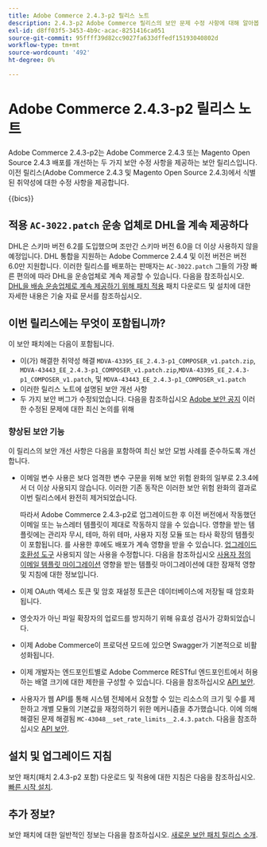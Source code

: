 ```yaml
---
title: Adobe Commerce 2.4.3-p2 릴리스 노트
description: 2.4.3-p2 Adobe Commerce 릴리스의 보안 문제 수정 사항에 대해 알아봅니다.
exl-id: d8ff03f5-3453-4b9c-acac-8251416ca051
source-git-commit: 95ffff39d82cc9027fa633dffedf15193040802d
workflow-type: tm+mt
source-wordcount: '492'
ht-degree: 0%

---
```


# Adobe Commerce 2.4.3-p2 릴리스 노트

Adobe Commerce 2.4.3-p2는 Adobe Commerce 2.4.3 또는 Magento Open Source 2.4.3 배포를 개선하는 두 가지 보안 수정 사항을 제공하는 보안 릴리스입니다. 이전 릴리스(Adobe Commerce 2.4.3 및 Magento Open Source 2.4.3)에서 식별된 취약성에 대한 수정 사항을 제공합니다.

{{bics}}

## 적용 `AC-3022.patch` 운송 업체로 DHL을 계속 제공하다

DHL은 스키마 버전 6.2를 도입했으며 조만간 스키마 버전 6.0을 더 이상 사용하지 않을 예정입니다. DHL 통합을 지원하는 Adobe Commerce 2.4.4 및 이전 버전은 버전 6.0만 지원합니다. 이러한 릴리스를 배포하는 판매자는 `AC-3022.patch` 그들의 가장 빠른 편의에 따라 DHL을 운송업체로 계속 제공할 수 있습니다. 다음을 참조하십시오. [DHL을 배송 운송업체로 계속 제공하기 위해 패치 적용](https://support.magento.com/hc/en-us/articles/7707818131597-Apply-a-patch-to-continue-offering-DHL-as-shipping-carrier) 패치 다운로드 및 설치에 대한 자세한 내용은 기술 자료 문서를 참조하십시오.

## 이번 릴리스에는 무엇이 포함됩니까?

이 보안 패치에는 다음이 포함됩니다.

* 이(가) 해결한 취약성 해결 `MDVA-43395_EE_2.4.3-p1_COMPOSER_v1.patch.zip`, `MDVA-43443_EE_2.4.3-p1_COMPOSER_v1.patch.zip`,`MDVA-43395_EE_2.4.3-p1_COMPOSER_v1.patch`, 및 `MDVA-43443_EE_2.4.3-p1_COMPOSER_v1.patch`
* 이러한 릴리스 노트에 설명된 보안 개선 사항
* 두 가지 보안 버그가 수정되었습니다. 다음을 참조하십시오 [Adobe 보안 공지](https://helpx.adobe.com/security/products/magento/apsb22-13.html) 이러한 수정된 문제에 대한 최신 논의를 위해

### 향상된 보안 기능

이 릴리스의 보안 개선 사항은 다음을 포함하여 최신 보안 모범 사례를 준수하도록 개선합니다.

* 이메일 변수 사용은 보다 엄격한 변수 구문을 위해 보안 위험 완화의 일부로 2.3.4에서 더 이상 사용되지 않습니다. 이러한 기존 동작은 이러한 보안 위험 완화의 결과로 이번 릴리스에서 완전히 제거되었습니다.

  따라서 Adobe Commerce 2.4.3-p2로 업그레이드한 후 이전 버전에서 작동했던 이메일 또는 뉴스레터 템플릿이 제대로 작동하지 않을 수 있습니다. 영향을 받는 템플릿에는 관리자 무시, 테마, 하위 테마, 사용자 지정 모듈 또는 타사 확장의 템플릿이 포함됩니다. 를 사용한 후에도 배포가 계속 영향을 받을 수 있습니다. [업그레이드 호환성 도구](https://experienceleague.adobe.com/docs/commerce-operations/upgrade-guide/upgrade-compatibility-tool/overview.html?lang=en) 사용되지 않는 사용을 수정합니다. 다음을 참조하십시오 [사용자 정의 이메일 템플릿 마이그레이션](https://developer.adobe.com/commerce/frontend-core/guide/templates/email-migration/) 영향을 받는 템플릿 마이그레이션에 대한 잠재적 영향 및 지침에 대한 정보입니다.

* 이제 OAuth 액세스 토큰 및 암호 재설정 토큰은 데이터베이스에 저장될 때 암호화됩니다. <!-- AC-520 1323-->

* 영숫자가 아닌 파일 확장자의 업로드를 방지하기 위해 유효성 검사가 강화되었습니다. <!-- AC-479-->

* 이제 Adobe Commerce이 프로덕션 모드에 있으면 Swagger가 기본적으로 비활성화됩니다. <!-- AC-1450-->

* 이제 개발자는 엔드포인트별로 Adobe Commerce RESTful 엔드포인트에서 허용하는 배열 크기에 대한 제한을 구성할 수 있습니다. 다음을 참조하십시오 [API 보안](https://developer.adobe.com/commerce/webapi/get-started/api-security/). <!-- AC-465-->

* 사용자가 웹 API를 통해 시스템 전체에서 요청할 수 있는 리소스의 크기 및 수를 제한하고 개별 모듈의 기본값을 재정의하기 위한 메커니즘을 추가했습니다. 이에 의해 해결된 문제 해결됨 `MC-43048__set_rate_limits__2.4.3.patch`. 다음을 참조하십시오 [API 보안](https://developer.adobe.com/commerce/webapi/get-started/api-security/). <!-- AC-1120-->

## 설치 및 업그레이드 지침

보안 패치(패치 2.4.3-p2 포함) 다운로드 및 적용에 대한 지침은 다음을 참조하십시오. [빠른 시작 설치](../../../installation/composer.md).

## 추가 정보?

보안 패치에 대한 일반적인 정보는 다음을 참조하십시오. [새로운 보안 패치 릴리스 소개](https://community.magento.com/t5/Magento-DevBlog/Introducing-the-New-Security-Patch-Release/ba-p/141287).
